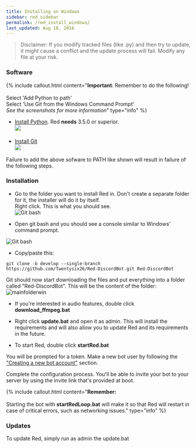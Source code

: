 ```yaml
---
title: Installing on Windows
sidebar: red_sidebar
permalink: /red_install_windows/
last_updated: Aug 18, 2016
---
```



> Disclaimer: If you modify tracked files (like .py) and then try to update, it might cause a conflict and the update process will fail. Modify any file at your risk.

### Software
{% include callout.html content="**Important**: Remember to do the following!<br/><br/>Select 'Add Python to path'<br/>Select 'Use Git from the Windows Command Prompt'<br/>*See the screenshots for more information*" type="info" %}
- [Install Python](https://www.python.org/downloads/). Red **needs** 3.5.0 or superior.  
![](http://i.imgur.com/dfsaVLx.png)<br/><br/>
- [Install Git](https://git-scm.com/download/win)  
![](http://i.imgur.com/guis7EE.png)  

Failure to add the above sofware to PATH like shown will result in failure of the following steps.

### Installation

* Go to the folder you want to install Red in. Don't create a separate folder for it, the installer will do it by itself.  
Right click. This is what you should see.  
![Git bash](http://i.imgur.com/32M4VPo.png)

* Open git bash and you should see a console similar to Windows' command prompt.  

![Git bash](http://i.imgur.com/IUz179P.png)

* Copy/paste this:
```
git clone -b develop --single-branch https://github.com/Twentysix26/Red-DiscordBot.git Red-DiscordBot
```

Git should now start downloading the files and put everything into a folder called "Red-DiscordBot". This will be the content of the folder:  
![mainfolderwin](https://i.imgur.com/603QQYK.png)  

* If you're interested in audio features, double click **download_ffmpeg.bat**

* Right click **update.bat** and open it as admin. This will install the requirements and will also allow you to update Red and its requirements in the future.

* To start Red, double click **startRed.bat**

You will be prompted for a token. Make a new bot user by following the ["Creating a new bot account"](/Red-Docs/red_guide_bot_accounts/#creating-a-new-bot-account) section.  

Complete the configuration process. You'll be able to invite your bot to your server by using the invite link that's provided at boot.

{% include callout.html content="**Remember:**<br/><br/>Starting the bot with **startRedLoop.bat** will make it so that Red will restart in case of critical errors, such as networking issues." type="info" %}

### Updates

To update Red, simply run as admin the update.bat
